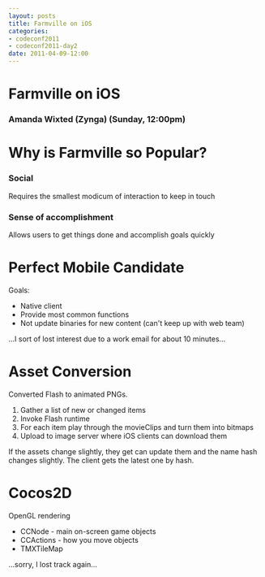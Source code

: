 ```yaml
---
layout: posts
title: Farmville on iOS
categories: 
- codeconf2011
- codeconf2011-day2
date: 2011-04-09-12:00
---
```


# Farmville on iOS

### Amanda Wixted (Zynga) (Sunday, 12:00pm)

# Why is Farmville so Popular?

### Social

Requires the smallest modicum of interaction to keep in touch

### Sense of accomplishment

Allows users to get things done and accomplish goals quickly

# Perfect Mobile Candidate

Goals:

* Native client
* Provide most common functions
* Not update binaries for new content (can't keep up with web team)

...I sort of lost interest due to a work email for about 10 minutes...

# Asset Conversion

Converted Flash to animated PNGs.

1. Gather a list of new or changed items
2. Invoke Flash runtime
3. For each item play through the movieClips and turn them into bitmaps
4. Upload to image server where iOS clients can download them

If the assets change slightly, they get can update them and the name hash changes slightly.  The client gets the latest one by hash.

# Cocos2D

OpenGL rendering

* CCNode - main on-screen game objects
* CCActions - how you move objects
* TMXTileMap

...sorry, I lost track again...